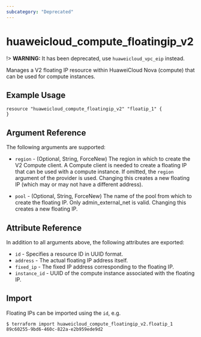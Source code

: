 ```yaml
---
subcategory: "Deprecated"
---
```


# huaweicloud_compute_floatingip_v2

!> **WARNING:** It has been deprecated, use `huaweicloud_vpc_eip` instead.

Manages a V2 floating IP resource within HuaweiCloud Nova (compute)
that can be used for compute instances.

## Example Usage

```hcl
resource "huaweicloud_compute_floatingip_v2" "floatip_1" {
}
```

## Argument Reference

The following arguments are supported:

* `region` - (Optional, String, ForceNew) The region in which to create the V2 Compute client. A Compute client is
  needed to create a floating IP that can be used with a compute instance. If omitted, the `region` argument of the
  provider is used. Changing this creates a new floating IP (which may or may not have a different address).

* `pool` - (Optional, String, ForceNew) The name of the pool from which to create the floating IP. Only
  admin_external_net is valid. Changing this creates a new floating IP.

## Attribute Reference

In addition to all arguments above, the following attributes are exported:

* `id` - Specifies a resource ID in UUID format.
* `address` - The actual floating IP address itself.
* `fixed_ip` - The fixed IP address corresponding to the floating IP.
* `instance_id` - UUID of the compute instance associated with the floating IP.

## Import

Floating IPs can be imported using the `id`, e.g.

```
$ terraform import huaweicloud_compute_floatingip_v2.floatip_1 89c60255-9bd6-460c-822a-e2b959ede9d2
```
